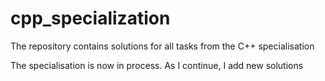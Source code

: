 # cpp_specialization
The repository contains solutions for all tasks from the C++ specialisation

The specialisation is now in process. As I continue, I add new solutions
